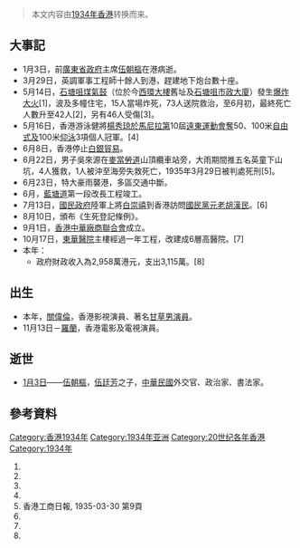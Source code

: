 > 本文内容由[1934年香港](https://zh.wikipedia.org/wiki/1934年香港)转换而来。


## 大事記

  - 1月3日，前[廣東省政府](../Page/廣東省政府.md "wikilink")主席[伍朝樞](../Page/伍朝樞.md "wikilink")在港病逝。
  - 3月29日，英調軍事工程師十餘人到港，趕建地下炮台數十座。
  - 5月14日，[石塘咀](../Page/石塘咀.md "wikilink")[煤氣鼓](https://zh.wikipedia.org/wiki/煤氣鼓 "wikilink")（位於今[西環大樓](../Page/西環大樓.md "wikilink")舊址及[石塘咀市政大廈](../Page/石塘咀市政大廈.md "wikilink")）發生[爆炸大火](../Page/西環煤氣鼓爆炸大火.md "wikilink")\[1\]，波及多幢住宅，15人當場炸死，73人送院救治，至6月初，最終死亡人數升至42人\[2\]，另有46人受傷\[3\]。
  - 5月16日，香港游泳健將[楊秀琼於](https://zh.wikipedia.org/wiki/楊秀琼 "wikilink")[馬尼拉第](https://zh.wikipedia.org/wiki/馬尼拉 "wikilink")10屆[遠東運動會奪](https://zh.wikipedia.org/wiki/遠東運動會 "wikilink")50、100米[自由式及](https://zh.wikipedia.org/wiki/自由式 "wikilink")100米[仰泳](../Page/仰泳.md "wikilink")3項個人冠軍。\[4\]
  - 6月8日，香港停止[白銀貿易](https://zh.wikipedia.org/wiki/白銀 "wikilink")。
  - 6月22日，男子吳來源在[麥當勞道](../Page/麥當勞道.md "wikilink")山頂纜車站旁，大雨期間推五名英童下山坑，4人獲救，1人被沖至海旁失救死亡，1935年3月29日被判處死刑\[5\]。
  - 6月23日，特大豪雨襲港，多區交通中斷。
  - 6月，[藍塘道](../Page/藍塘道.md "wikilink")第一段改長工程竣工。
  - 7月13日，[國民政府](../Page/國民政府.md "wikilink")陸軍上將[白崇禧](../Page/白崇禧.md "wikilink")到香港訪問[國民黨元老](https://zh.wikipedia.org/wiki/國民黨 "wikilink")[胡漢民](../Page/胡漢民.md "wikilink")。\[6\]
  - 8月10日，頒布《生死登記條例》。
  - 9月1日，[香港中華廠商聯合會](../Page/香港中華廠商聯合會.md "wikilink")成立。
  - 10月17日，[東華醫院](../Page/東華醫院.md "wikilink")主樓經過一年工程，改建成6層高醫院。\[7\]
  - 本年：
      - 政府財政收入為2,958萬港元，支出3,115萬。\[8\]

## 出生

  - 本年，[關偉倫](../Page/關偉倫.md "wikilink")，香港影視演員、著名[甘草男演員](../Page/甘草演員.md "wikilink")。
  - 11月13日－[羅蘭](../Page/羅蘭_\(香港\).md "wikilink")，香港電影及電視演員。

## 逝世

  - [1月3日](../Page/1月3日.md "wikilink")——[伍朝樞](../Page/伍朝樞.md "wikilink")，[伍廷芳](../Page/伍廷芳.md "wikilink")之子，[中華民國](../Page/中華民國.md "wikilink")外交官、政治家、書法家。

## 參考資料

[Category:香港1934年](https://zh.wikipedia.org/wiki/Category:香港1934年 "wikilink") [Category:1934年亚洲](https://zh.wikipedia.org/wiki/Category:1934年亚洲 "wikilink") [Category:20世纪各年香港](https://zh.wikipedia.org/wiki/Category:20世纪各年香港 "wikilink") [Category:1934年](https://zh.wikipedia.org/wiki/Category:1934年 "wikilink")

1.
2.
3.
4.
5.  香港工商日報, 1935-03-30 第9頁
6.
7.
8.